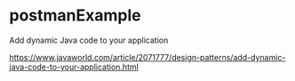# postmanExample
Add dynamic Java code to your application

https://www.javaworld.com/article/2071777/design-patterns/add-dynamic-java-code-to-your-application.html
